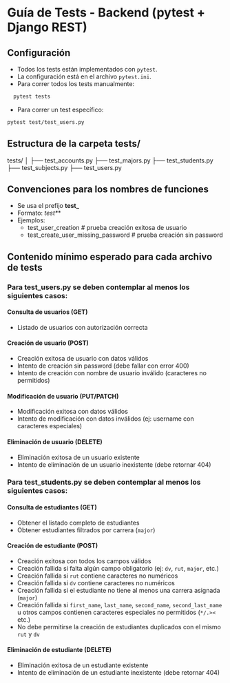 # Guía de Tests - Backend (pytest + Django REST)

## Configuración

- Todos los tests están implementados con `pytest`.
- La configuración está en el archivo `pytest.ini`.
- Para correr todos los tests manualmente:

```bash
  pytest tests
```

- Para correr un test específico:

```bash
pytest test/test_users.py
```

## Estructura de la carpeta tests/

tests/
│
├── test_accounts.py
├── test_majors.py
├── test_students.py
├── test_subjects.py
├── test_users.py

## Convenciones para los nombres de funciones

- Se usa el prefijo **test\_**
- Formato: **test*<funcionalidad>*<caso>**
- Ejemplos:
  - test_user_creation # prueba creación exitosa de usuario
  - test_create_user_missing_password # prueba creación sin password

## Contenido mínimo esperado para cada archivo de tests

### Para test_users.py se deben contemplar al menos los siguientes casos:

#### Consulta de usuarios (GET)

- Listado de usuarios con autorización correcta

#### Creación de usuario (POST)

- Creación exitosa de usuario con datos válidos
- Intento de creación sin password (debe fallar con error 400)
- Intento de creación con nombre de usuario inválido (caracteres no permitidos)

#### Modificación de usuario (PUT/PATCH)

- Modificación exitosa con datos válidos
- Intento de modificación con datos inválidos (ej: username con caracteres especiales)

#### Eliminación de usuario (DELETE)

- Eliminación exitosa de un usuario existente
- Intento de eliminación de un usuario inexistente (debe retornar 404)

### Para test_students.py se deben contemplar al menos los siguientes casos:

#### Consulta de estudiantes (GET)

- Obtener el listado completo de estudiantes
- Obtener estudiantes filtrados por carrera (`major`)

#### Creación de estudiante (POST)

- Creación exitosa con todos los campos válidos
- Creación fallida si falta algún campo obligatorio (ej: `dv`, `rut`, `major`, etc.)
- Creación fallida si `rut` contiene caracteres no numéricos
- Creación fallida si `dv` contiene caracteres no numéricos
- Creación fallida si el estudiante no tiene al menos una carrera asignada (`major`)
- Creación fallida si `first_name`, `last_name`, `second_name`, `second_last_name` u otros campos contienen caracteres especiales no permitidos (`*/.><` etc.)
- No debe permitirse la creación de estudiantes duplicados con el mismo `rut` y `dv`

#### Eliminación de estudiante (DELETE)

- Eliminación exitosa de un estudiante existente
- Intento de eliminación de un estudiante inexistente (debe retornar 404)
